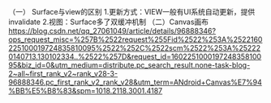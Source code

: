 （一）
Surface与view的区别
 1.更新方式：VIEW一般有UI系统自动更新，提供invalidate
 2.视图：Surface多了双缓冲机制
（二）Canvas画布
    https://blog.csdn.net/qq_27061049/article/details/96888346?ops_request_misc=%257B%2522request%255Fid%2522%253A%2522160225100019724835810095%2522%252C%2522scm%2522%253A%252220140713.130102334..%2522%257D&request_id=160225100019724835810095&biz_id=0&utm_medium=distribute.pc_search_result.none-task-blog-2~all~first_rank_v2~rank_v28-3-96888346.pc_first_rank_v2_rank_v28&utm_term=ANdroid+Canvas%E7%94%BB%E5%B8%83&spm=1018.2118.3001.4187
